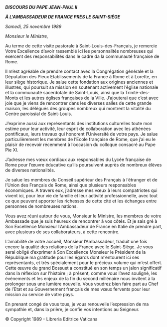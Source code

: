 ***DISCOURS DU PAPE JEAN-PAUL II***

***À L'AMBASSADEUR DE FRANCE PRÈS LE SAINT-SIÈGE***

*Samedi, 25 novembre 1989*

*Monsieur le Ministre,*

Au terme de cette visite pastorale à Saint-Louis-des-Français, je remercie Votre Excellence d’avoir rassemblé ici les personnalités nombreuses qui exercent des responsabilités dans le cadre da la communauté française de Rome.

Il m’est agréable de prendre contact avec la Congrégation générale et la Députation des Pieux Etablissements de la France à Rome et à Lorette, en leur siège historique. Je salue cette fondation aux origines anciennes et illustres, qui poursuit sa mission en soutenant activement l’église nationale et la communauté sacerdotale de Saint-Louis, ainsi que la Trinité-des-Monts et les autres églises françaises de la Ville. J’ajouterai que c’est avec joie que je viens de rencontrer dans les diverses salles de cette grande maison, les délégués des groupes nombreux qui montrent la vitalité du Centre paroissial de Saint-Louis.

J’exprime aussi aux représentants des institutions culturelles toute mon estime pour leur activité, leur esprit de collaboration avec les athénées pontificaux, leurs travaux qui honorent l’Université de votre pays. Je salue particulièrement les membres de l’Ecole française de Rome, que j’ai eu le plaisir de recevoir récemment à l’occasion du colloque consacré au Pape Pie XI.

J’adresse mes vœux cordiaux aux responsables du Lycée française de Rome pour l’œuvre éducative qu’ils poursuivent auprès de nombreux élèves de diverses nationalités.

Je salue les membres du Conseil supérieur des Français à l’étranger et de l’Union des Français de Rome, ainsi que plusieurs responsables économiques. A travers eux, j’adresse mes vœux à leurs compatriotes qui vivent ici, pour leur vie de famille et leur activité professionnelle, avec tout ce que peuvent apporter les richesses de cette cité et les échanges entre personnes de nombreuses nations.

Vous avez réuni autour de vous, Monsieur le Ministre, les membres de votre Ambassade que je suis heureux de rencontrer à vos côtés. Et je sais gré à Son Excellence Monsieur l’Ambassadeur de France en Italie de prendre part, avec plusieurs de ses collaborateurs, à cette rencontre.

L’amabilité de votre accueil, Monsieur l’Ambassadeur, traduit une fois encore la qualité des relations de la France avec le Saint-Siège. Je vous serai obligé d’exprimer à Son Excellence Monsieur le Président de la République ma gratitude pour les égards dont m’entourent ici ses représentants, et très spécialement pour le précieux volume qui m’est offert. Cette œuvre du grand Bossuet a constitué en son temps un jalon significatif dans la réflexion sur l’histoire ; à présent, comme vous l’avez souligné, les événements et les enjeux de la fin du second millénaire nous invitent à la prolonger sous une lumière nouvelle. Vous voudrez bien faire part au Chef de l’Etat et au Gouvernement français de mes vœux fervents pour leur mission au service de votre pays.

En prenant congé de vous tous, je vous renouvelle l’expression de ma sympathie et, dans la prière, je confie vos intentions au Seigneur.

© Copyright 1989 - Libreria Editrice Vaticana